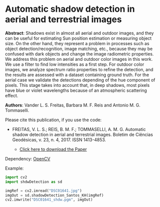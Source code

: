 # Automatic shadow detection in aerial and terrestrial images


**Abstract**: Shadows exist in almost all aerial and outdoor images, and they can be useful for estimating Sun position estimation or measuring object size. On the other hand, they represent a problem in processes such as object detection/recognition, image matching, etc., because they may be confused with dark objects and change the image radiometric properties. We address this problem on aerial and outdoor color images in this work. We use a filter to find low intensities as a first step. For outdoor color images, we analyze spectrum ratio properties to refine the detection, and the results are assessed with a dataset containing ground truth. For the aerial case we validate the detections depending of the hue component of pixels. This stage takes into account that, in deep shadows, most pixels have blue or violet wavelengths because of an atmospheric scattering effect.

**Authors**: Vander L. S. Freitas, Barbara M. F. Reis and Antonio M. G. Tommaselli.


Please cite this publication, if you use the code:

+ FREITAS, V. L. S.; REIS, B. M. F.; TOMMASELLI, A. M. G. Automatic shadow detection in aerial and terrestrial images. Boletim de Ciências Geodésicas, v. 23, n. 4, 2017. ISSN 1413-4853.

  + [Click here to download the Paper](https://revistas.ufpr.br/bcg/article/view/56798/34173)


Dependency: [OpenCV](https://docs.opencv.org/master/d2/de6/tutorial_py_setup_in_ubuntu.html)


Example:

```python
import cv2
import shdwDetection as sd

imgRef = cv2.imread("DSC01641.jpg")
imgOut = sd.shadowDetection_Santos_KH(imgRef)
cv2.imwrite("DSC01641_shdw.pgm", imgOut)
```
